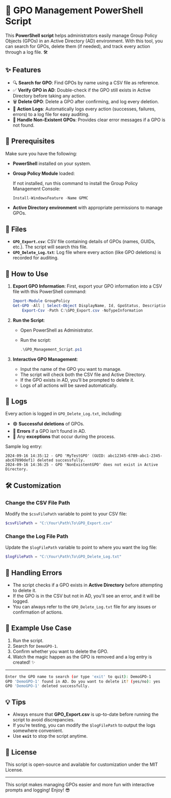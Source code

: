 # 🚀 GPO Management PowerShell Script

This **PowerShell script** helps administrators easily manage Group Policy Objects (GPOs) in an Active Directory (AD) environment. With this tool, you can search for GPOs, delete them (if needed), and track every action through a log file. 🛠️

## ✨ Features

- 🔍 **Search for GPO**: Find GPOs by name using a CSV file as reference.
- ✅ **Verify GPO in AD**: Double-check if the GPO still exists in Active Directory before taking any action.
- 🗑️ **Delete GPO**: Delete a GPO after confirming, and log every deletion.
- 📝 **Action Logs**: Automatically logs every action (successes, failures, errors) to a log file for easy auditing.
- 🚫 **Handle Non-Existent GPOs**: Provides clear error messages if a GPO is not found.

## 🧰 Prerequisites

Make sure you have the following:

- **PowerShell** installed on your system.
- **Group Policy Module** loaded:
  
  If not installed, run this command to install the Group Policy Management Console:

  ```powershell
  Install-WindowsFeature -Name GPMC
  ```

- **Active Directory environment** with appropriate permissions to manage GPOs.

## 📂 Files

- **`GPO_Export.csv`**: CSV file containing details of GPOs (names, GUIDs, etc.). The script will search this file.
- **`GPO_Delete_Log.txt`**: Log file where every action (like GPO deletions) is recorded for auditing.

## 🚀 How to Use

1. **Export GPO Information**: First, export your GPO information into a CSV file with this PowerShell command:

   ```powershell
   Import-Module GroupPolicy
   Get-GPO -All | Select-Object DisplayName, Id, GpoStatus, Description, Owner, CreationTime, ModificationTime | 
       Export-Csv -Path C:\GPO_Export.csv -NoTypeInformation
   ```

2. **Run the Script**:
   - Open PowerShell as Administrator.
   - Run the script:

     ```powershell
     .\GPO_Management_Script.ps1
     ```

3. **Interactive GPO Management**:
   - Input the name of the GPO you want to manage.
   - The script will check both the CSV file and Active Directory.
   - If the GPO exists in AD, you’ll be prompted to delete it.
   - Logs of all actions will be saved automatically.

## 📝 Logs

Every action is logged in `GPO_Delete_Log.txt`, including:
- 🟢 **Successful deletions** of GPOs.
- 🛑 **Errors** if a GPO isn’t found in AD.
- 📛 Any **exceptions** that occur during the process.

Sample log entry:
```
2024-09-16 14:35:12 - GPO 'MyTestGPO' (GUID: abc12345-6789-abc1-2345-abc67890def1) deleted successfully.
2024-09-16 14:36:25 - GPO 'NonExistentGPO' does not exist in Active Directory.
```

## 🛠️ Customization

### Change the CSV File Path
Modify the `$csvFilePath` variable to point to your CSV file:

```powershell
$csvFilePath = "C:\Your\Path\To\GPO_Export.csv"
```

### Change the Log File Path
Update the `$logFilePath` variable to point to where you want the log file:

```powershell
$logFilePath = "C:\Your\Path\To\GPO_Delete_Log.txt"
```

## 🛑 Handling Errors

- The script checks if a GPO exists in **Active Directory** before attempting to delete it.
- If the GPO is in the CSV but not in AD, you'll see an error, and it will be logged.
- You can always refer to the `GPO_Delete_Log.txt` file for any issues or confirmation of actions.

## 🎯 Example Use Case

1. Run the script.
2. Search for `DemoGPO-1`.
3. Confirm whether you want to delete the GPO.
4. Watch the magic happen as the GPO is removed and a log entry is created! ✨

---

```bash
Enter the GPO name to search (or type 'exit' to quit): DemoGPO-1
GPO 'DemoGPO-1' found in AD. Do you want to delete it? (yes/no): yes
GPO 'DemoGPO-1' deleted successfully.
```

## 💡 Tips

- Always ensure that **GPO_Export.csv** is up-to-date before running the script to avoid discrepancies.
- If you’re testing, you can modify the `$logFilePath` to output the logs somewhere convenient.
- Use **`exit`** to stop the script anytime.

## 📜 License

This script is open-source and available for customization under the MIT License.

---

This script makes managing GPOs easier and more fun with interactive prompts and logging! Enjoy! 😎
